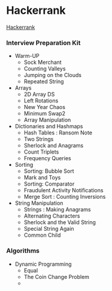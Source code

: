 # Hackerrank
[Hackerrank](https://www.hackerrank.com/)   

### Interview Preparation Kit
- Warm-UP
    - Sock Merchant
    - Counting Valleys
    - Jumping on the Clouds
    - Repeated String  
- Arrays
    - 2D Array DS 
    - Left Rotations  
    - New Year Chaos
    - Minimum Swap2
    - Array Manipulation
- Dictionaries and Hashmaps
    - Hash Tables : Ransom Note
    - Two Strings
    - Sherlock and Anagrams
    - Count Triplets
    - Frequency Queries
- Sorting
    - Sorting: Bubble Sort
    - Mark and Toys
    - Sorting: Comparator
    - Fraudulent Activity Notifications
    - Merge Sort : Counting Inversions
- String Manipulation
    - Strings : Making Anagrams
    - Alternating Characters
    - Sherlock and the Valid String
    - Special String Again
    - Common Child

### Algorithms
- Dynamic Programming
    - Equal
    - The Coin Change Problem
    - 
